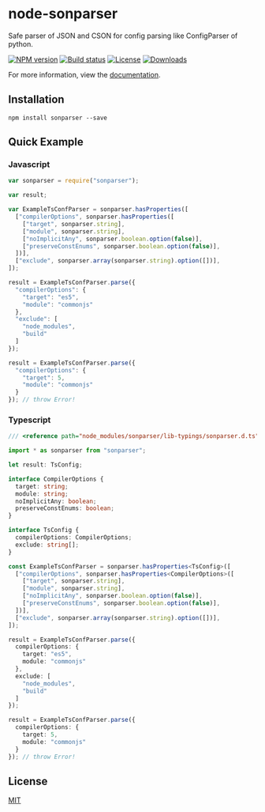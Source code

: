 # node-sonparser

Safe parser of JSON and CSON for config parsing like ConfigParser of python.

[![NPM version][npm-image]][npm-url]
[![Build status][travis-image]][travis-url]
[![License][license-image]][license-url]
[![Downloads][downloads-image]][downloads-url]

For more information, view the [documentation][main-document].

## Installation

```
npm install sonparser --save
```

## Quick Example

### Javascript

```javascript
var sonparser = require("sonparser");

var result;

var ExampleTsConfParser = sonparser.hasProperties([
  ["compilerOptions", sonparser.hasProperties([
    ["target", sonparser.string],
    ["module", sonparser.string],
    ["noImplicitAny", sonparser.boolean.option(false)],
    ["preserveConstEnums", sonparser.boolean.option(false)],
  ])],
  ["exclude", sonparser.array(sonparser.string).option([])],
]);

result = ExampleTsConfParser.parse({
  "compilerOptions": {
    "target": "es5",
    "module": "commonjs"
  },
  "exclude": [
    "node_modules",
    "build"
  ]
});

result = ExampleTsConfParser.parse({
  "compilerOptions": {
    "target": 5,
    "module": "commonjs"
  }
}); // throw Error!
```

### Typescript

```typescript
/// <reference path="node_modules/sonparser/lib-typings/sonparser.d.ts" />

import * as sonparser from "sonparser";

let result: TsConfig;

interface CompilerOptions {
  target: string;
  module: string;
  noImplicitAny: boolean;
  preserveConstEnums: boolean;
}

interface TsConfig {
  compilerOptions: CompilerOptions;
  exclude: string[];
}

const ExampleTsConfParser = sonparser.hasProperties<TsConfig>([
  ["compilerOptions", sonparser.hasProperties<CompilerOptions>([
    ["target", sonparser.string],
    ["module", sonparser.string],
    ["noImplicitAny", sonparser.boolean.option(false)],
    ["preserveConstEnums", sonparser.boolean.option(false)],
  ])],
  ["exclude", sonparser.array(sonparser.string).option([])],
]);

result = ExampleTsConfParser.parse({
  compilerOptions: {
    target: "es5",
    module: "commonjs"
  },
  exclude: [
    "node_modules",
    "build"
  ]
});

result = ExampleTsConfParser.parse({
  compilerOptions: {
    target: 5,
    module: "commonjs"
  }
}); // throw Error!
```

## License

[MIT](LICENSE)

<!--
## Fantasyland

[![Fantasyland][fantasy-land-logo]][fantasy-land-url]
-->

[npm-image]: https://img.shields.io/npm/v/sonparser.svg?style=flat-square
[npm-url]: https://npmjs.org/package/sonparser
[travis-image]: https://travis-ci.org/mizunashi-mana/node-sonparser.svg?branch=master
[travis-url]: https://travis-ci.org/mizunashi-mana/node-sonparser
[license-image]: http://img.shields.io/npm/l/sonparser.svg?style=flat-square
[license-url]: LICENSE
[downloads-image]: http://img.shields.io/npm/dm/sonparser.svg?style=flat-square
[downloads-url]: https://npmjs.org/package/sonparser
[main-document]: docs/man/README.md
[fantasy-land-logo]: https://github.com/fantasyland/fantasy-land/raw/master/logo.png
[fantasy-land-url]: https://github.com/fantasyland/fantasy-land
